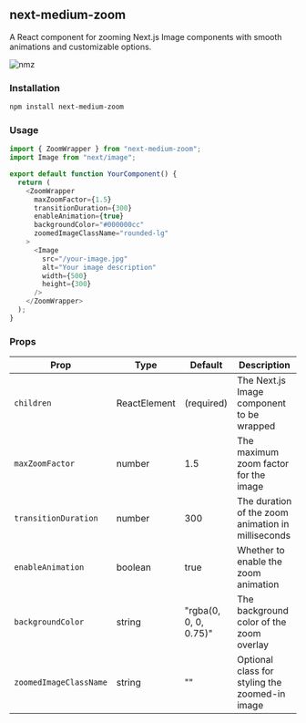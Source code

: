 ## next-medium-zoom

A React component for zooming Next.js Image components with smooth animations and customizable options.

![nmz](https://github.com/user-attachments/assets/0252cd3a-0af1-4a65-bfd6-82552fcdab3c)


### Installation

```bash
npm install next-medium-zoom
```

### Usage

```ts
import { ZoomWrapper } from "next-medium-zoom";
import Image from "next/image";

export default function YourComponent() {
  return (
    <ZoomWrapper
      maxZoomFactor={1.5}
      transitionDuration={300}
      enableAnimation={true}
      backgroundColor="#000000cc"
      zoomedImageClassName="rounded-lg"
    >
      <Image
        src="/your-image.jpg"
        alt="Your image description"
        width={500}
        height={300}
      />
    </ZoomWrapper>
  );
}
```

### Props

| Prop                   | Type         | Default               | Description                                        |
| ---------------------- | ------------ | --------------------- | -------------------------------------------------- |
| `children`             | ReactElement | (required)            | The Next.js Image component to be wrapped          |
| `maxZoomFactor`        | number       | 1.5                   | The maximum zoom factor for the image              |
| `transitionDuration`   | number       | 300                   | The duration of the zoom animation in milliseconds |
| `enableAnimation`      | boolean      | true                  | Whether to enable the zoom animation               |
| `backgroundColor`      | string       | "rgba(0, 0, 0, 0.75)" | The background color of the zoom overlay           |
| `zoomedImageClassName` | string       | ""                    | Optional class for styling the zoomed-in image     |
